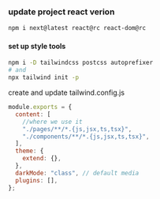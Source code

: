 ### update project react verion

```bash
npm i next@latest react@rc react-dom@rc
```

#### set up style tools

```bash
npm i -D tailwindcss postcss autoprefixer
# and
npx tailwind init -p
```

create and update tailwind.config.js

```js
module.exports = {
  content: [
    //where we use it
    "./pages/**/*.{js,jsx,ts,tsx}",
    "./components/**/*.{js,jsx,ts,tsx}",
  ],
  theme: {
    extend: {},
  },
  darkMode: "class", // default media
  plugins: [],
};
```
